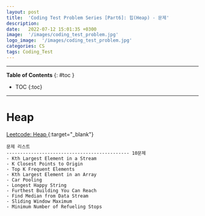 ```yaml
---
layout: post
title:  'Coding Test Problem Series [Part6]: 힙(Heap) - 문제'
description: 
date:   2022-07-12 15:01:35 +0300
image:  '/images/coding_test_problem.jpg'
logo_image:  '/images/coding_test_problem.jpg'
categories: CS
tags: Coding_Test
---
```

---

**Table of Contents**
{: #toc }
*  TOC
{:toc}

---


# Heap


[Leetcode: Heap ](https://leetcode.com/tag/heap/){:target="_blank"}  

```
문제 리스트
--------------------------------------------- 10문제
- Kth Largest Element in a Stream
- K Closest Points to Origin
- Top K Frequent Elements
- Kth Largest Element in an Array
- Car Pooling
- Longest Happy String
- Furthest Building You Can Reach
- Find Median from Data Stream
- Sliding Window Maximum
- Minimum Number of Refueling Stops
```

